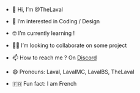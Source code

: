 - 👋 Hi, I’m @TheLaval

- 👀 I’m interested in Coding / Design

- 🤓 I’m currently learning !

- 🤝🏻 I’m looking to collaborate on some project

- 📫 How to reach me ? On [Discord](https://discord.com/channels/@me/1057382153211613294)

- 😄 Pronouns: Laval, LavalMC, LavalBS, TheLaval

- 🇫🇷 Fun fact: I am French
